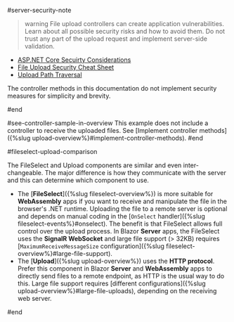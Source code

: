 #server-security-note

>warning File upload controllers can create application vulnerabilities. Learn about all possible security risks and how to avoid them. Do not trust any part of the upload request and implement server-side validation.
>
* [ASP.NET Core Secuirty Considerations](https://docs.microsoft.com/en-us/aspnet/core/mvc/models/file-uploads?view=aspnetcore-6.0#security-considerations)
* [File Upload Security Cheat Sheet](https://cheatsheetseries.owasp.org/cheatsheets/File_Upload_Cheat_Sheet.html)
* [Upload Path Traversal](https://security.stackexchange.com/questions/177307/path-traversal-via-filename)
>
The controller methods in this documentation do not implement security measures for simplicity and brevity.

#end


#see-controller-sample-in-overview
This example does not include a controller to receive the uploaded files. See [Implement controller methods]({%slug upload-overview%}#implement-controller-methods).
#end


#fileselect-upload-comparison

The FileSelect and Upload components are similar and even inter-changeable. The major difference is how they communicate with the server and this can determine which component to use.

* The [**FileSelect**]({%slug fileselect-overview%}) is more suitable for **WebAssembly** apps if you want to receive and manipulate the file in the browser's .NET runtime. Uploading the file to a remote server is optional and depends on manual coding in the [`OnSelect` handler]({%slug fileselect-events%}#onselect). The benefit is that FileSelect allows full control over the upload process. In Blazor **Server** apps, the FileSelect uses the **SignalR WebSocket** and large file support (> 32KB) requires [`MaximumReceiveMessageSize` configuration]({%slug fileselect-overview%}#large-file-support).
* The [**Upload**]({%slug upload-overview%}) uses the **HTTP protocol**. Prefer this component in Blazor **Server** and **WebAssembly** apps to directly send files to a remote endpoint, as HTTP is the usual way to do this. Large file support requires [different configurations]({%slug upload-overview%}#large-file-uploads), depending on the receiving web server.

#end

